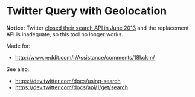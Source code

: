 # Twitter Query with Geolocation

**Notice:** Twitter [closed their search API in June 2013](https://dev.twitter.com/blog/api-v1-retirement-final-dates) and the replacement API is inadequate, so this tool no longer works.

Made for:

 * http://www.reddit.com/r/Assistance/comments/18kckm/

See also:

 * https://dev.twitter.com/docs/using-search
 * https://dev.twitter.com/docs/api/1/get/search
